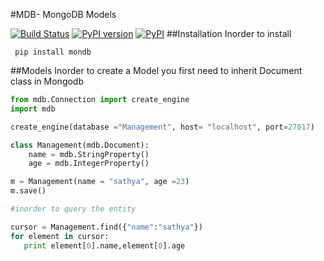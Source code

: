 
#MDB- MongoDB Models

[![Build Status](https://travis-ci.org/RevelutionWind/MDB.svg?branch=master)](https://travis-ci.org/RevelutionWind/MDB)
[![PyPI version](https://badge.fury.io/py/mondb.svg)](http://badge.fury.io/py/mondb)
[![PyPI](https://img.shields.io/pypi/dm/mondb.svg)](https://pypi.python.org/pypi/mondb)
##Installation
  Inorder to install
  
  ```
   pip install mondb

  ```

##Models
 Inorder to create a Model you first need to inherit Document class in Mongodb
 
 ```python
 from mdb.Connection import create_engine
 import mdb
 
 create_engine(database ="Management", host= "localhost", port=27017)
 
 class Management(mdb.Document):
     name = mdb.StringProperty()
     age = mdb.IntegerProperty()
 
 m = Management(name = "sathya", age =23)
 m.save()
 
 #inorder to query the entity
 
 cursor = Management.find({"name":"sathya"})
 for element in cursor:
    print element[0].name,element[0].age
    

 ```